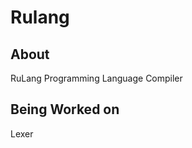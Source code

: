 # Rulang

## About <a name = "about"></a>

RuLang Programming Language Compiler

## Being Worked on

Lexer

